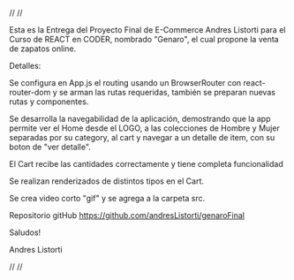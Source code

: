 // //

Esta es la Entrega del Proyecto Final de E-Commerce Andres Listorti para el Curso de REACT en CODER, nombrado "Genaro", el cual propone la venta de zapatos online.

Detalles:

Se configura en App.js el routing usando un BrowserRouter con react-router-dom y se arman las rutas requeridas, también se preparan nuevas rutas y componentes.

Se desarrolla la navegabilidad de la aplicación, demostrando que la app permite ver el Home desde el LOGO, a las colecciones de Hombre y Mujer separadas por su category, al cart y navegar a un detalle de item, con su boton de "ver detalle".

El Cart recibe las cantidades correctamente y tiene completa funcionalidad

Se realizan renderizados de distintos tipos en el Cart.

Se crea video corto "gif" y se agrega a la carpeta src.

Repositorio gitHub https://github.com/andresListorti/genaroFinal

Saludos!

Andres Listorti

// //
